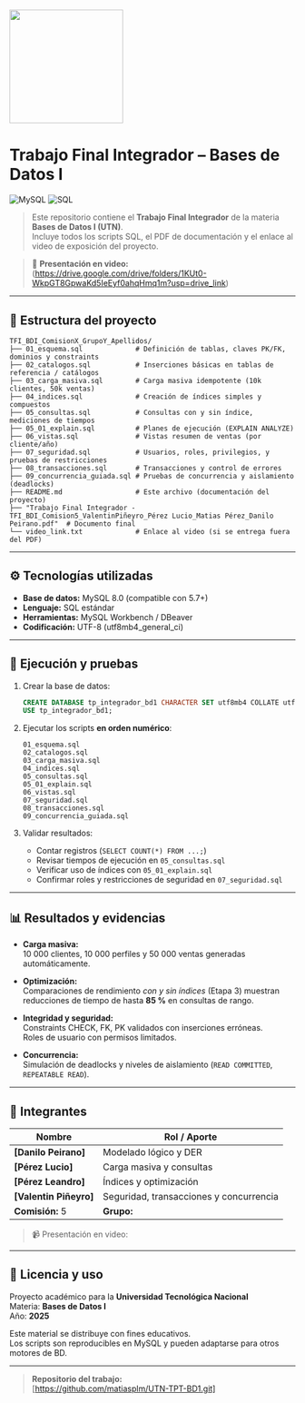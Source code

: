 # <img src="https://bignews.ar/wp-content/uploads/2023/05/utn-nacional.jpg" width="200"></h2>
#  Trabajo Final Integrador – Bases de Datos I

![MySQL](https://img.shields.io/badge/DB-MySQL-informational?style=flat&logo=mysql&color=4479A1)
![SQL](https://img.shields.io/badge/Language-SQL-blue?style=flat&logo=databricks)

> Este repositorio contiene el **Trabajo Final Integrador** de la materia **Bases de Datos I (UTN)**.  
> Incluye todos los scripts SQL, el PDF de documentación y el enlace al video de exposición del proyecto.

> 🎥 **Presentación en video:** (https://drive.google.com/drive/folders/1KUt0-WkpGT8GpwaKd5IeEyf0ahqHmq1m?usp=drive_link)
---

## 📁 Estructura del proyecto

```plaintext
TFI_BDI_ComisionX_GrupoY_Apellidos/
├── 01_esquema.sql             # Definición de tablas, claves PK/FK, dominios y constraints
├── 02_catalogos.sql           # Inserciones básicas en tablas de referencia / catálogos
├── 03_carga_masiva.sql        # Carga masiva idempotente (10k clientes, 50k ventas)
├── 04_indices.sql             # Creación de índices simples y compuestos
├── 05_consultas.sql           # Consultas con y sin índice, mediciones de tiempos
├── 05_01_explain.sql          # Planes de ejecución (EXPLAIN ANALYZE)
├── 06_vistas.sql              # Vistas resumen de ventas (por cliente/año)
├── 07_seguridad.sql           # Usuarios, roles, privilegios, y pruebas de restricciones
├── 08_transacciones.sql       # Transacciones y control de errores
├── 09_concurrencia_guiada.sql # Pruebas de concurrencia y aislamiento (deadlocks)
├── README.md                  # Este archivo (documentación del proyecto)
├── "Trabajo Final Integrador - TFI_BDI_Comision5_ValentinPiñeyro_Pérez Lucio_Matias Pérez_Danilo Peirano.pdf"  # Documento final 
└── video_link.txt             # Enlace al video (si se entrega fuera del PDF)
```

---

## ⚙️ Tecnologías utilizadas

- **Base de datos:** MySQL 8.0 (compatible con 5.7+)
- **Lenguaje:** SQL estándar
- **Herramientas:** MySQL Workbench / DBeaver
- **Codificación:** UTF-8 (utf8mb4_general_ci)

---

## 🚀 Ejecución y pruebas

1. Crear la base de datos:

   ```sql
   CREATE DATABASE tp_integrador_bd1 CHARACTER SET utf8mb4 COLLATE utf8mb4_general_ci;
   USE tp_integrador_bd1;
   ```

2. Ejecutar los scripts **en orden numérico**:

   ```plaintext
   01_esquema.sql
   02_catalogos.sql
   03_carga_masiva.sql
   04_indices.sql
   05_consultas.sql
   05_01_explain.sql
   06_vistas.sql
   07_seguridad.sql
   08_transacciones.sql
   09_concurrencia_guiada.sql
   ```

3. Validar resultados:
   - Contar registros (`SELECT COUNT(*) FROM ...;`)
   - Revisar tiempos de ejecución en `05_consultas.sql`
   - Verificar uso de índices con `05_01_explain.sql`
   - Confirmar roles y restricciones de seguridad en `07_seguridad.sql`

---

## 📊 Resultados y evidencias

- **Carga masiva:**  
  10 000 clientes, 10 000 perfiles y 50 000 ventas generadas automáticamente.

- **Optimización:**  
  Comparaciones de rendimiento *con y sin índices* (Etapa 3) muestran reducciones de tiempo de hasta **85 %** en consultas de rango.

- **Integridad y seguridad:**  
  Constraints CHECK, FK, PK validados con inserciones erróneas.  
  Roles de usuario con permisos limitados.

- **Concurrencia:**  
  Simulación de deadlocks y niveles de aislamiento (`READ COMMITTED`, `REPEATABLE READ`).

---

## 🤝 Integrantes

| Nombre | Rol / Aporte |
|--------|---------------|
| **[Danilo Peirano]** | Modelado lógico y DER |
| **[Pérez Lucio]** | Carga masiva y consultas |
| **[Pérez Leandro]** | Índices y optimización |
| **[Valentin Piñeyro]** | Seguridad, transacciones y concurrencia |
| **Comisión:** 5 | **Grupo:**  |

> 📹 Presentación en video:

---

## 📄 Licencia y uso

Proyecto académico para la **Universidad Tecnológica Nacional**  
Materia: **Bases de Datos I**  
Año: **2025**

Este material se distribuye con fines educativos.  
Los scripts son reproducibles en MySQL y pueden adaptarse para otros motores de BD.

---

> **Repositorio del trabajo:**  
> [https://github.com/matiasplm/UTN-TPT-BD1.git]
